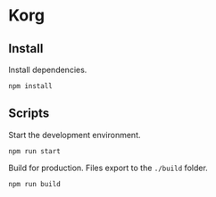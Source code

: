 # Korg

## Install

Install dependencies.

```
npm install
```

## Scripts

Start the development environment.

```
npm run start
```

Build for production. Files export to the `./build` folder.

```
npm run build
```
